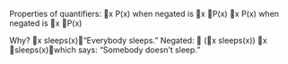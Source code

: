 Properties of quantifiers:
x P(x) when negated is x P(x)
x P(x) when negated is x P(x)

Why?
x sleeps(x)“Everybody sleeps.”
Negated:  (x sleeps(x))
x  sleeps(x)which says: “Somebody doesn’t sleep.”